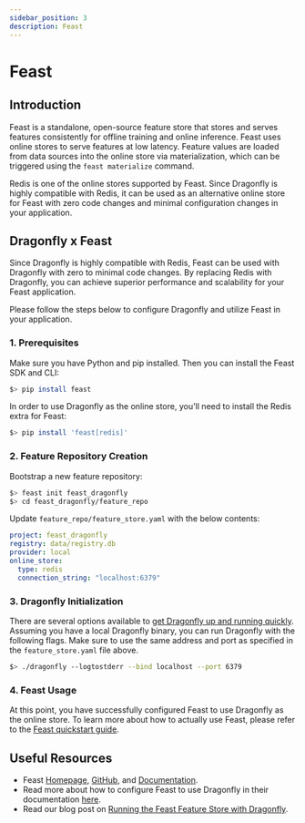 ```yaml
---
sidebar_position: 3
description: Feast
---
```


# Feast

## Introduction

Feast is a standalone, open-source feature store that stores and serves features consistently for offline training and online inference.
Feast uses online stores to serve features at low latency.
Feature values are loaded from data sources into the online store via materialization, which can be triggered using the `feast materialize` command.

Redis is one of the online stores supported by Feast.
Since Dragonfly is highly compatible with Redis, it can be used as an alternative online store for Feast with zero code changes and minimal configuration changes in your application.

## Dragonfly x Feast

Since Dragonfly is highly compatible with Redis, Feast can be used with Dragonfly with zero to minimal code changes.
By replacing Redis with Dragonfly, you can achieve superior performance and scalability for your Feast application.

Please follow the steps below to configure Dragonfly and utilize Feast in your application.

### 1. Prerequisites

Make sure you have Python and pip installed.
Then you can install the Feast SDK and CLI:

```bash
$> pip install feast
```

In order to use Dragonfly as the online store, you'll need to install the Redis extra for Feast:

```bash
$> pip install 'feast[redis]'
```

### 2. Feature Repository Creation

Bootstrap a new feature repository:

```bash
$> feast init feast_dragonfly
$> cd feast_dragonfly/feature_repo
```

Update `feature_repo/feature_store.yaml` with the below contents:

```yaml
project: feast_dragonfly
registry: data/registry.db
provider: local
online_store:
  type: redis
  connection_string: "localhost:6379"
```

### 3. Dragonfly Initialization

There are several options available to [get Dragonfly up and running quickly](../getting-started/getting-started.md).
Assuming you have a local Dragonfly binary, you can run Dragonfly with the following flags.
Make sure to use the same address and port as specified in the `feature_store.yaml` file above.

```bash
$> ./dragonfly --logtostderr --bind localhost --port 6379
```

### 4. Feast Usage

At this point, you have successfully configured Feast to use Dragonfly as the online store.
To learn more about how to actually use Feast, please refer to the [Feast quickstart guide](https://docs.feast.dev/getting-started/quickstart).

## Useful Resources

- Feast [Homepage](https://feast.dev/), [GitHub](https://github.com/feast-dev/feast), and [Documentation](https://docs.feast.dev/).
- Read more about how to configure Feast to use Dragonfly in their documentation [here](https://docs.feast.dev/reference/online-stores/dragonfly).
- Read our blog post on [Running the Feast Feature Store with Dragonfly](https://www.dragonflydb.io/blog/running-the-feast-feature-store-with-dragonfly).
